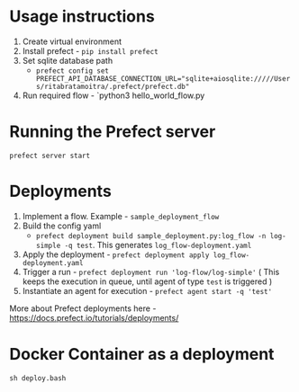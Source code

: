 # Usage instructions

1. Create virtual environment
2. Install prefect - `pip install prefect`
3. Set sqlite database path
    - `prefect config set PREFECT_API_DATABASE_CONNECTION_URL="sqlite+aiosqlite://///Users/ritabratamoitra/.prefect/prefect.db"`
4. Run required flow - `python3 hello_world_flow.py

# Running the Prefect server

`prefect server start`

# Deployments

1. Implement a flow. Example - `sample_deployment_flow`
2. Build the config yaml
    - `prefect deployment build sample_deployment.py:log_flow -n log-simple -q test`. This
      generates `log_flow-deployment.yaml`
3. Apply the deployment - `prefect deployment apply log_flow-deployment.yaml`
4. Trigger a run - `prefect deployment run 'log-flow/log-simple'` ( This keeps the
   execution in queue, until agent of type `test` is triggered )
5. Instantiate an agent for execution - `prefect agent start -q 'test'`

More about Prefect deployments here - https://docs.prefect.io/tutorials/deployments/

# Docker Container as a deployment

`sh deploy.bash`